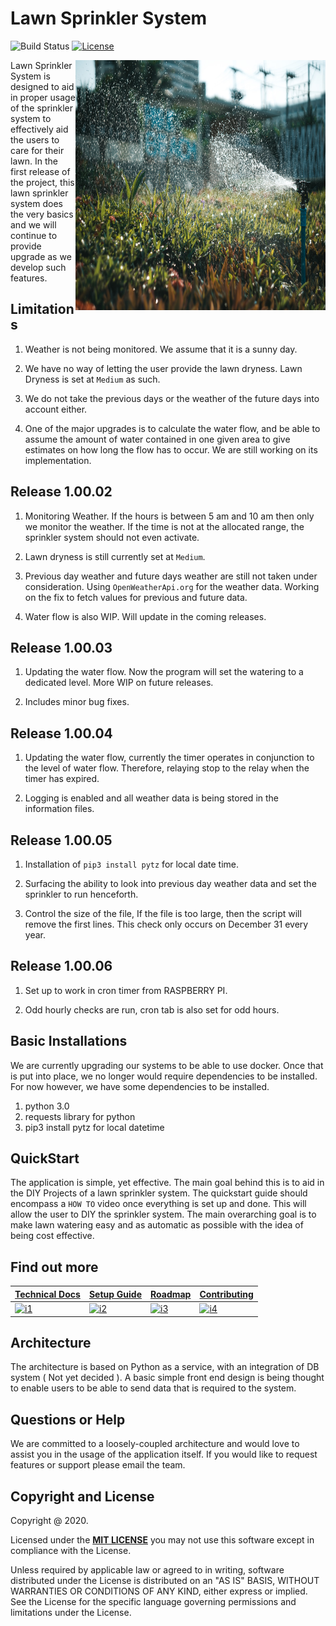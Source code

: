 # Lawn Sprinkler System

![Build Status](https://travis-ci.org/klugjo/hexo-autolinker.svg?branch=master)
[![License][license-image]][license]

<img src="https://github.com/mohit2530/LawnSprinklerSystem/blob/master/sprinkler.jpeg"
 alt="Sprinkler System" title="Sprinklers" align="right" width="400px" height="400px" />

 Lawn Sprinkler System is designed to aid in proper usage of the sprinkler system to effectively aid the users to care for their lawn. In the first release of the project, this lawn sprinkler system does the very basics and we will continue to provide upgrade as we develop such features.

 ## Limitations

 1. Weather is not being monitored. We assume that it is a sunny day.

 2. We have no way of letting the user provide the lawn dryness. Lawn Dryness is set at `Medium` as such.

 3. We do not take the previous days or the weather of the future days into account either.

 4. One of the major upgrades is to calculate the water flow, and be able to assume the amount of water contained in  one given area to give estimates on how long the flow has to occur. We are still working on its implementation.


## Release 1.00.02

 1. Monitoring Weather. If the hours is between 5 am and 10 am then only we monitor the weather. If the time is not at the allocated range, the sprinkler system should not even activate.

 2. Lawn dryness is still currently set at `Medium`.

 3. Previous day weather and future days weather are still not taken under consideration. Using `OpenWeatherApi.org` for the weather data. Working on the fix to fetch values for previous and future data.

 4. Water flow is also WIP. Will update in the coming releases.


## Release 1.00.03

1. Updating the water flow. Now the program will set the watering to a dedicated level. More WIP on future releases.

2. Includes minor bug fixes.


## Release 1.00.04

 1. Updating the water flow, currently the timer operates in conjunction to the level of water flow. Therefore, relaying stop to the relay when the timer has expired.

 2. Logging is enabled and all weather data is being stored in the information files.


## Release 1.00.05

1. Installation of `pip3 install pytz` for local date time.

2. Surfacing the ability to look into previous day weather data and set the sprinkler to run henceforth.

3. Control the size of the file, If the file is too large, then the script will remove the first lines. This check only occurs on December 31 every year.

## Release 1.00.06

1. Set up to work in cron timer from RASPBERRY PI.

2. Odd hourly checks are run, cron tab is also set for odd hours.

## Basic Installations

We are currently upgrading our systems to be able to use docker. Once that is put into place, we no longer would require dependencies to be installed. For now however, we have some dependencies to be installed.

 1. python 3.0
 2. requests library for python
 3. pip3 install pytz for local datetime


 ## QuickStart

The application is simple, yet effective. The main goal behind this is to aid in the DIY Projects of a lawn sprinkler system. The quickstart guide should encompass a `HOW TO` video once everything is set up and done. This will allow the user to DIY the sprinkler system. The main overarching goal is to make lawn watering easy and as automatic as possible with the idea of being cost effective.


## Find out more

| **[Technical Docs][techdocs]**     | **[Setup Guide][setup]**     | **[Roadmap][roadmap]**           | **[Contributing][contributing]**           |
|-------------------------------------|-------------------------------|-----------------------------------|---------------------------------------------|
| [![i1][techdocs-image]][techdocs] | [![i2][setup-image]][setup] | [![i3][roadmap-image]][roadmap] | [![i4][contributing-image]][contributing] |

## Architecture

The architecture is based on Python as a service, with an integration of DB system ( Not yet decided ). A basic simple front end design is being thought to enable users to be able to send data that is required to the system.


## Questions or Help

We are committed to a loosely-coupled architecture and would love to assist you in the usage of the application itself. If you would like to request features or support please email the team.


## Copyright and License

Copyright @ 2020.

Licensed under the **[MIT LICENSE][license]**
you may not use this software except in compliance with the License.

Unless required by applicable law or agreed to in writing, software
distributed under the License is distributed on an "AS IS" BASIS,
WITHOUT WARRANTIES OR CONDITIONS OF ANY KIND, either express or implied.
See the License for the specific language governing permissions and
limitations under the License.



[license-image]: http://img.shields.io/badge/license-Apache--2-blue.svg?style=flat
[license]: https://www.mit.edu/~amini/LICENSE.md

[techdocs-image]: https://d3i6fms1cm1j0i.cloudfront.net/github/images/techdocs.png
[setup-image]: https://d3i6fms1cm1j0i.cloudfront.net/github/images/setup.png
[roadmap-image]: https://d3i6fms1cm1j0i.cloudfront.net/github/images/roadmap.png
[contributing-image]: https://d3i6fms1cm1j0i.cloudfront.net/github/images/contributing.png

[techdocs]: https://github.com/mohit2530/LawnSprinklerSystem
[setup]: https://github.com/mohit2530/LawnSprinklerSystem
[roadmap]: https://github.com/mohit2530/LawnSprinklerSystem
[contributing]: https://github.com/mohit2530/LawnSprinklerSystem